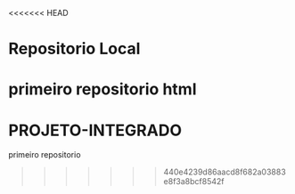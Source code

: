 <<<<<<< HEAD
# Repositorio Local
 primeiro repositorio
html
=======
# PROJETO-INTEGRADO
primeiro repositorio
>>>>>>> 440e4239d86aacd8f682a03883e8f3a8bcf8542f
